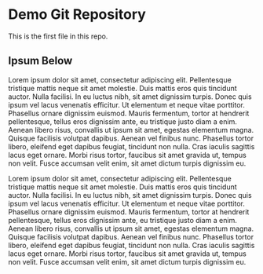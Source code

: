 # Demo Git Repository

This is the first file in this repo.

## Ipsum Below

Lorem ipsum dolor sit amet, consectetur adipiscing elit. Pellentesque tristique mattis neque sit amet molestie. Duis mattis eros quis tincidunt auctor. Nulla facilisi. In eu luctus nibh, sit amet dignissim turpis. Donec quis ipsum vel lacus venenatis efficitur. Ut elementum et neque vitae porttitor. Phasellus ornare dignissim euismod. Mauris fermentum, tortor at hendrerit pellentesque, tellus eros dignissim ante, eu tristique justo diam a enim. Aenean libero risus, convallis ut ipsum sit amet, egestas elementum magna. Quisque facilisis volutpat dapibus. Aenean vel finibus nunc. Phasellus tortor libero, eleifend eget dapibus feugiat, tincidunt non nulla. Cras iaculis sagittis lacus eget ornare. Morbi risus tortor, faucibus sit amet gravida ut, tempus non velit. Fusce accumsan velit enim, sit amet dictum turpis dignissim eu.


Lorem ipsum dolor sit amet, consectetur adipiscing elit. Pellentesque tristique mattis neque sit amet molestie. Duis mattis eros quis tincidunt auctor. Nulla facilisi. In eu luctus nibh, sit amet dignissim turpis. Donec quis ipsum vel lacus venenatis efficitur. Ut elementum et neque vitae porttitor. Phasellus ornare dignissim euismod. Mauris fermentum, tortor at hendrerit pellentesque, tellus eros dignissim ante, eu tristique justo diam a enim. Aenean libero risus, convallis ut ipsum sit amet, egestas elementum magna. Quisque facilisis volutpat dapibus. Aenean vel finibus nunc. Phasellus tortor libero, eleifend eget dapibus feugiat, tincidunt non nulla. Cras iaculis sagittis lacus eget ornare. Morbi risus tortor, faucibus sit amet gravida ut, tempus non velit. Fusce accumsan velit enim, sit amet dictum turpis dignissim eu.
